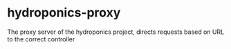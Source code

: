 # hydroponics-proxy
The proxy server of the hydroponics project, directs requests based on URL to the correct controller
